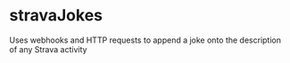 # stravaJokes

Uses webhooks and HTTP requests to append a joke onto the description of any Strava activity
